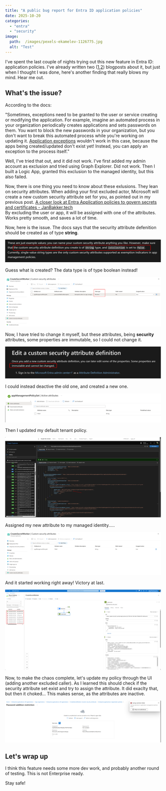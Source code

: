```yaml
---
title: "A public bug report for Entra ID application policies"
date: 2025-10-20
categories: 
  - "entra"
  - "security"
image:
  path:  /images/pexels-ekamelev-1126775.jpg
  alt: "Test"
---
```


I've spent the last couple of nights trying out this new feature in Entra ID: application policies. I've already written two ([1](https://janbakker.tech/no-your-nhis-cant-use-passwords-either/),[2](https://janbakker.tech/a-closer-look-at-entra-application-policies-to-govern-secrets-and-certificates/)) blogposts about it, but just when I thought I was done, here's another finding that really blows my mind. Hear me out.

## What's the issue?

According to the docs:  
  
"Sometimes, exceptions need to be granted to the user or service creating or modifying the application. For example, imagine an automated process in your organization periodically creates applications and sets passwords on them. You want to block the new passwords in your organization, but you don't want to break this automated process while you're working on updating it. [Application exceptions](https://learn.microsoft.com/en-us/entra/identity/enterprise-apps/configure-app-management-policies?tabs=graph#grant-an-exception-to-an-application) wouldn't work in this case, because the apps being created/updated don't exist yet! Instead, you can apply an exception to the process itself."

Well, I've tried that out, and it did not work. I've first added my admin account as exclusion and tried using Graph Explorer. Did not work. Then I built a Logic App, granted this exclusion to the managed identity, but this also failed.

Now, there is one thing you need to know about these exlusions. They lean on security attributes. When adding your first excluded actor, Microsoft will create a new custom security attribute set for you, as pointed out in my previous post. [A closer look at Entra Application policies to govern secrets and certificates - JanBakker.tech](https://janbakker.tech/a-closer-look-at-entra-application-policies-to-govern-secrets-and-certificates/)  
By excluding the user or app, it will be assigned with one of the attributes. Works pretty smooth, and saves a lot of time.

Now, here is the issue. The docs says that the security attribute defenition should be created as of type **string**.

![](/images/image-53.png)

Guess what is created? The data type is of type boolean instead!

![](/images/image-54-scaled.png)

Now, I have tried to change it myself, but these attributes, being **security** attributes, some properties are immutable, so I could not change it.

![](/images/image-61.png)

I could instead deactive the old one, and created a new one.

![](/images/image-57-scaled.png)

  
Then I updated my default tenant policy.

![](/images/image-58-scaled.png)

Assigned my new attribute to my managed identity.....

![](/images/image-59-scaled.png)

And it started working right away! Victory at last.

![](/images/image-56-scaled.png)

Now, to make the chaos complete, let's update my policy through the UI (adding another excluded caller). As I learned this should check if the security attribute set exist and try to assign the attribute. It did exaclty that, but then it choked... This makes sense, as the attributes are inactive.

![](/images/image-60-scaled.png)

## Let's wrap up

I think this feature needs some more dev work, and probably another round of testing. This is not Enterprise ready.

Stay safe!
